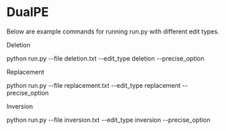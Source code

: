 # DualPE

Below are example commands for running run.py with different edit types.

Deletion

python run.py --file deletion.txt --edit_type deletion --precise_option

Replacement
   
python run.py --file replacement.txt --edit_type replacement --precise_option

Inversion
   
python run.py --file inversion.txt --edit_type inversion --precise_option
